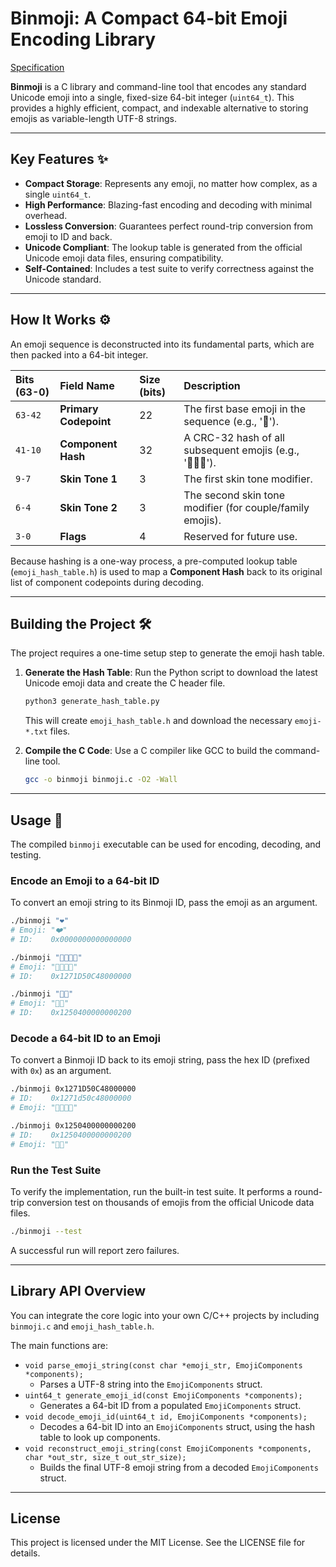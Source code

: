 # Binmoji: A Compact 64-bit Emoji Encoding Library

[Specification](./SPEC.md)

[](https://opensource.org/licenses/MIT)

**Binmoji** is a C library and command-line tool that encodes any standard Unicode emoji into a single, fixed-size 64-bit integer (`uint64_t`). This provides a highly efficient, compact, and indexable alternative to storing emojis as variable-length UTF-8 strings.

-----

## Key Features ✨

  * **Compact Storage**: Represents any emoji, no matter how complex, as a single `uint64_t`.
  * **High Performance**: Blazing-fast encoding and decoding with minimal overhead.
  * **Lossless Conversion**: Guarantees perfect round-trip conversion from emoji to ID and back.
  * **Unicode Compliant**: The lookup table is generated from the official Unicode emoji data files, ensuring compatibility.
  * **Self-Contained**: Includes a test suite to verify correctness against the Unicode standard.

-----

## How It Works ⚙️

An emoji sequence is deconstructed into its fundamental parts, which are then packed into a 64-bit integer.

| Bits (63-0) | Field Name | Size (bits) | Description |
| :--- | :--- | :--- | :--- |
| `63-42` | **Primary Codepoint** | 22 | The first base emoji in the sequence (e.g., '👩'). |
| `41-10` | **Component Hash** | 32 | A CRC-32 hash of all subsequent emojis (e.g., '‍👩‍👧‍👦'). |
| `9-7` | **Skin Tone 1** | 3 | The first skin tone modifier. |
| `6-4` | **Skin Tone 2** | 3 | The second skin tone modifier (for couple/family emojis). |
| `3-0` | **Flags** | 4 | Reserved for future use. |

Because hashing is a one-way process, a pre-computed lookup table (`emoji_hash_table.h`) is used to map a **Component Hash** back to its original list of component codepoints during decoding.

-----

## Building the Project 🛠️

The project requires a one-time setup step to generate the emoji hash table.

1.  **Generate the Hash Table**: Run the Python script to download the latest Unicode emoji data and create the C header file.

    ```bash
    python3 generate_hash_table.py
    ```

    This will create `emoji_hash_table.h` and download the necessary `emoji-*.txt` files.

2.  **Compile the C Code**: Use a C compiler like GCC to build the command-line tool.

    ```bash
    gcc -o binmoji binmoji.c -O2 -Wall
    ```

-----

## Usage 🚀

The compiled `binmoji` executable can be used for encoding, decoding, and testing.

### Encode an Emoji to a 64-bit ID

To convert an emoji string to its Binmoji ID, pass the emoji as an argument.

```bash
./binmoji "❤️"
# Emoji: "❤️"
# ID:    0x0000000000000000

./binmoji "👩‍👩‍👧‍👦"
# Emoji: "👩‍👩‍👧‍👦"
# ID:    0x1271D50C48000000

./binmoji "👍🏾"
# Emoji: "👍🏾"
# ID:    0x1250400000000200
```

### Decode a 64-bit ID to an Emoji

To convert a Binmoji ID back to its emoji string, pass the hex ID (prefixed with `0x`) as an argument.

```bash
./binmoji 0x1271D50C48000000
# ID:    0x1271d50c48000000
# Emoji: "👩‍👩‍👧‍👦"

./binmoji 0x1250400000000200
# ID:    0x1250400000000200
# Emoji: "👍🏾"
```

### Run the Test Suite

To verify the implementation, run the built-in test suite. It performs a round-trip conversion test on thousands of emojis from the official Unicode data files.

```bash
./binmoji --test
```

A successful run will report zero failures.

-----

## Library API Overview

You can integrate the core logic into your own C/C++ projects by including `binmoji.c` and `emoji_hash_table.h`.

The main functions are:

  * `void parse_emoji_string(const char *emoji_str, EmojiComponents *components);`
      * Parses a UTF-8 string into the `EmojiComponents` struct.
  * `uint64_t generate_emoji_id(const EmojiComponents *components);`
      * Generates a 64-bit ID from a populated `EmojiComponents` struct.
  * `void decode_emoji_id(uint64_t id, EmojiComponents *components);`
      * Decodes a 64-bit ID into an `EmojiComponents` struct, using the hash table to look up components.
  * `void reconstruct_emoji_string(const EmojiComponents *components, char *out_str, size_t out_str_size);`
      * Builds the final UTF-8 emoji string from a decoded `EmojiComponents` struct.

-----

## License

This project is licensed under the MIT License. See the LICENSE file for details.
